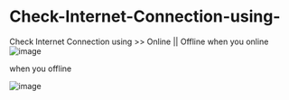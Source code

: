 # Check-Internet-Connection-using-
Check Internet Connection using >> Online || Offline
when you online 
![image](https://user-images.githubusercontent.com/35266228/207599379-3258d057-4556-4334-b8b8-aa7ed8bc963f.png)


when you offline

![image](https://user-images.githubusercontent.com/35266228/207599606-8213351a-b8a2-42b0-8453-cab7bf94b204.png)
